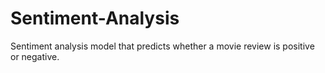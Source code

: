 # Sentiment-Analysis
Sentiment analysis model that predicts whether a movie review is positive or negative.
